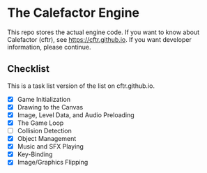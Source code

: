 # The Calefactor Engine
This repo stores the actual engine code.
If you want to know about Calefactor (cftr), see https://cftr.github.io.
If you want developer information, please continue.

## Checklist

This is a task list version of the list on cftr.github.io.

- [x] Game Initialization
- [x] Drawing to the Canvas
- [x] Image, Level Data, and Audio Preloading
- [x] The Game Loop
- [ ] Collision Detection
- [x] Object Management
- [x] Music and SFX Playing
- [x] Key-Binding
- [x] Image/Graphics Flipping
